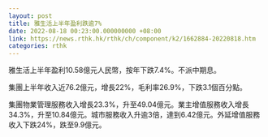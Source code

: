 ```yaml
---
layout: post
title: 雅生活上半年盈利跌逾7%
date: 2022-08-18 00:23:00.000000000 +08:00
link: https://news.rthk.hk/rthk/ch/component/k2/1662884-20220818.htm
categories: rthk
---
```


雅生活上半年盈利10.58億元人民幣，按年下跌7.4%。不派中期息。

集團上半年收入近76.2億元，增長22%，毛利率26.9%，下跌3.1個百分點。

集團物業管理服務收入增長23.3%，升至49.04億元。業主增值服務收入增長34.3%，升至10.84億元。城市服務收入升逾3倍，達到6.42億元。外延增值服務收入下跌24%，跌至9.9億元。
